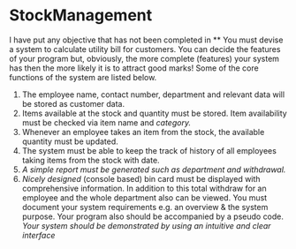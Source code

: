 # StockManagement
I have put any objective that has not been completed in **
You must devise a system to calculate utility bill for customers.
You can decide the features of your program but, obviously, the more complete (features) your system has then the more likely it is to attract good marks! Some of the core functions of the system are listed below.
1.	The employee name, contact number, department and relevant data will be stored as customer data.
2.	Items available at the stock and quantity must be stored.  Item availability must be checked via item name and *category.*
3.	Whenever an employee takes an item from the stock, the available quantity must be updated.
4.	The system must be able to keep the track of history of all employees taking items from the stock with date.
5.	*A simple report must be generated such as department and withdrawal.*
6.	*Nicely designed* (console based) bin card must be displayed with comprehensive information. In addition to this total withdraw for an employee and the whole department also can be viewed.
You must document your system requirements e.g. an overview & the system purpose.  Your program also should be accompanied by a pseudo code.
*Your system should be demonstrated by using an intuitive and clear interface*
